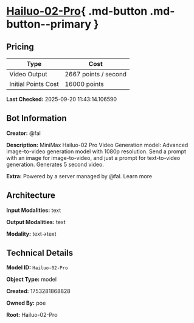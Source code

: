 # [Hailuo-02-Pro](https://poe.com/Hailuo-02-Pro){ .md-button .md-button--primary }

## Pricing

| Type | Cost |
|------|------|
| Video Output | 2667 points / second |
| Initial Points Cost | 16000 points |

**Last Checked:** 2025-09-20 11:43:14.106590


## Bot Information

**Creator:** @fal

**Description:** MiniMax Hailuo-02 Pro Video Generation model: Advanced image-to-video generation model with 1080p resolution. Send a prompt with an image for image-to-video, and just a prompt for text-to-video generation. Generates 5 second video.

**Extra:** Powered by a server managed by @fal. Learn more


## Architecture

**Input Modalities:** text

**Output Modalities:** text

**Modality:** text->text


## Technical Details

**Model ID:** `Hailuo-02-Pro`

**Object Type:** model

**Created:** 1753281868828

**Owned By:** poe

**Root:** Hailuo-02-Pro
